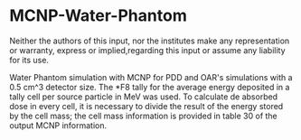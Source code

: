 # MCNP-Water-Phantom

Neither the authors of this input, nor the institutes make  any representation or  warranty, express or implied,regarding  this  input or assume any liability for its use. 


Water Phantom simulation with MCNP for PDD and OAR's simulations with a 0.5 cm^3 detector size. The \*F8 tally for the average energy deposited in a tally cell per source particle in MeV was used. To calculate de absorbed dose in every cell, it is necessary to divide the result of the energy stored by the cell mass; the cell mass information is provided in table 30 of the output MCNP information. 
